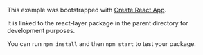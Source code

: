 This example was bootstrapped with [Create React App](https://github.com/facebook/create-react-app).

It is linked to the react-layer package in the parent directory for development purposes.

You can run `npm install` and then `npm start` to test your package.
